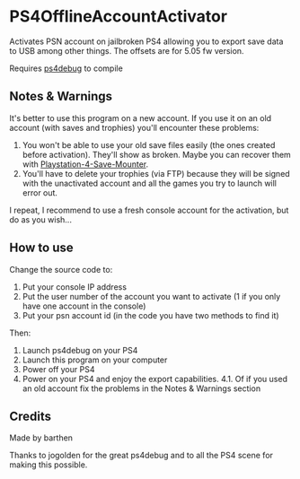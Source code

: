 # PS4OfflineAccountActivator

Activates PSN account on jailbroken PS4 allowing you to export save data to USB among other things. The offsets are for 5.05 fw version.

Requires [ps4debug](https://github.com/jogolden/ps4debug) to compile

## Notes & Warnings

It's better to use this program on a new account. If you use it on an old account (with saves and trophies) you'll encounter these problems:
1. You won't be able to use your old save files easily (the ones created before activation). They'll show as broken. Maybe you can recover them with [Playstation-4-Save-Mounter](https://github.com/ChendoChap/Playstation-4-Save-Mounter). 
2. You'll have to delete your trophies (via FTP) because they will be signed with the unactivated account and all the games you try to launch will error out.

I repeat, I recommend to use a fresh console account for the activation, but do as you wish...


## How to use

Change the source code to:
1. Put your console IP address
2. Put the user number of the account you want to activate (1 if you only have one account in the console)
3. Put your psn account id (in the code you have two methods to find it)

Then:
1. Launch ps4debug on your PS4
2. Launch this program on your computer
3. Power off your PS4
4. Power on your PS4 and enjoy the export capabilities.
4.1. Of if you used an old account fix the problems in the Notes & Warnings section

## Credits

Made by barthen

Thanks to jogolden for the great ps4debug and to all the PS4 scene for making this possible.
